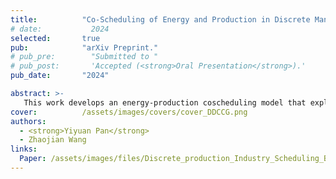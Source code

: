 ```yaml
---
title:          "Co-Scheduling of Energy and Production in Discrete Manufacturing Industrial Parks Considering Decision-Dependent Uncertainties"
# date:           2024
selected:       true
pub:            "arXiv Preprint."
# pub_pre:        "Submitted to "
# pub_post:       'Accepted (<strong>Oral Presentation</strong>).'
pub_date:       "2024"

abstract: >-
   This work develops an energy-production coscheduling model that explicitly incorporates decision-dependent uncertainties. Subsequently, multiple linearization techniques are proposed, each tailored to address the constraints associated with specific types of DDUs, enabling more efficient computation. Furthermore, a specialized algorithm, inspired by the columnand-constraint generation (C&CG) framework, is designed, along with a theoretical analysis of its convergence and computational complexity.
cover:          /assets/images/covers/cover_DDCCG.png
authors:
  - <strong>Yiyuan Pan</strong>
  - Zhaojian Wang
links:
  Paper: /assets/images/files/Discrete_production_Industry_Scheduling_Based_on_Decision_Dependent_Uncertainty.pdf
---
```

